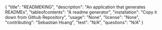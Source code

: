 {
	"title": "READMEKING",
	"description": "An application that generates READMEs",
	"tableofcontents": "A readme generator",
	"installation": "Copy it down from Github Repository",
	"usage": "None",
	"license": "None",
	"contributing": "Sebastian Hoang",
	"test": "N/A",
	"questions": "N/A"
}